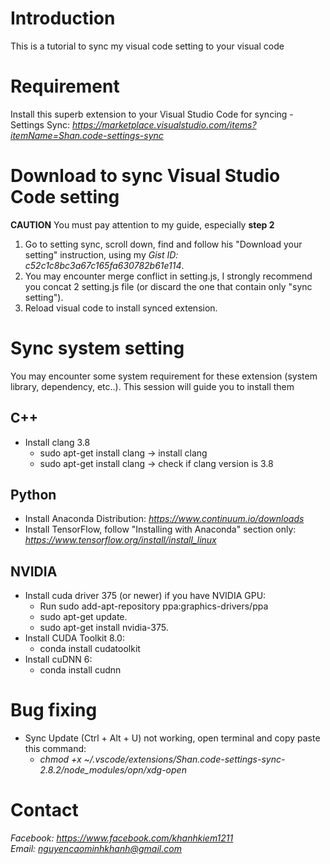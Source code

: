 # Introduction
This is a tutorial to sync my visual code setting to your visual code

# Requirement
Install this superb extension to your Visual Studio Code for syncing
    - Settings Sync: *https://marketplace.visualstudio.com/items?itemName=Shan.code-settings-sync*

# Download to sync Visual Studio Code setting
**CAUTION** You must pay attention to my guide, especially **step 2**
1. Go to setting sync, scroll down, find and follow his "Download your setting" instruction, using my *Gist ID: c52c1c8bc3a67c165fa630782b61e114*.
1. You may encounter merge conflict in setting.js, I strongly recommend you concat 2 setting.js file (or discard the one that contain only "sync setting").
1. Reload visual code to install synced extension.

# Sync system setting
You may encounter some system requirement for these extension (system library, dependency, etc..). This session will guide you to install them

## C++
- Install clang 3.8
    - sudo apt-get install clang -> install clang
    - sudo apt-get install clang -> check if clang version is 3.8


## Python
- Install Anaconda Distribution: *https://www.continuum.io/downloads*
- Install TensorFlow, follow "Installing with Anaconda" section only: *https://www.tensorflow.org/install/install_linux*

## NVIDIA    
- Install cuda driver 375 (or newer) if you have NVIDIA GPU:
    - Run sudo add-apt-repository ppa:graphics-drivers/ppa
    - sudo apt-get update.
    - sudo apt-get install nvidia-375.
- Install CUDA Toolkit 8.0:
    - conda install cudatoolkit
- Install cuDNN 6:
    - conda install cudnn

# Bug fixing
- Sync Update (Ctrl + Alt + U) not working, open terminal and copy paste this command:
    - *chmod +x ~/.vscode/extensions/Shan.code-settings-sync-2.8.2/node_modules/opn/xdg-open*

# Contact
*Facebook: https://www.facebook.com/khanhkiem1211*  
*Email: nguyencaominhkhanh@gmail.com*
